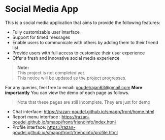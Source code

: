# Social Media App

This is a social media application that aims to provide the following features:

- Fully customizable user interface
- Support for timed messages
- Enable users to communicate with others by adding them to their friend list
- Provide users with full access to customize their user experience
- Offer a fresh and innovative social media experience

> **Note:**  
> This project is not completed yet.  
> This notice will be updated as the project progresses.

For any queries, feel free to email: [poudelrajan63@gmail.com](mailto:poudelrajan63@gmail.com)
**More importantly**
You can view the demo of each page as follows.
> Note that these pages are still incomplete. They are just for demo

- Chat interface:         https://razan-poudel.github.io/smapp/front/home.html
- Report menu interface : https://razan-poudel.github.io/smapp/front/friendinfo/index.html
- Profile interface:      https://razan-poudel.github.io/smapp/front/friendinfo/profile.html
